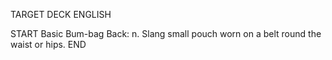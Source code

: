 TARGET DECK
ENGLISH

START
Basic
Bum-bag
Back: n. Slang small pouch worn on a belt round the waist or hips.
END
